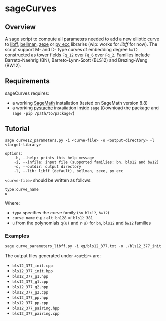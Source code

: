 # sageCurves
## Overview
A sage script to compute all parameters needed to add a new elliptic curve to [libff](https://github.com/EYBlockchain/zk-swap-libff), [bellman](https://github.com/zkcrypto/bellman), [zexe](https://github.com/scipr-lab/zexe) or [py_ecc](https://github.com/ethereum/py_ecc) libraries (wip: works for *libff* for now). The script support M- and D- type curves of embedding degree `k=12` constructed as tower fields `Fq_12` over `Fq_6` over `Fq_2`. Families include Barreto-Naehrig (BN), Barreto-Lynn-Scott (BLS12) and Brezing-Weng (BW12).

## Requirements
sageCurves requires:
+ a working [SageMath](http://www.sagemath.org) installation (tested on SageMath version 8.8)
+ a working [pystache](https://github.com/defunkt/pystache) installation inside `sage` (Download the package and `sage -pip /path/to/package/`)

## Tutorial
```
sage curve12_parameters.py -i <curve-file> -o <output-directory> -l <target-library> 
```
```
options:
    -h, --help: prints this help message
    -i, --infile: input file (supported families: bn, bls12 and bw12) 
    -o, --outdir: output directory
    -l, --lib: libff (default), bellman, zexe, py_ecc
```
`<curve-file>` should be written as follows:
```
type:curve_name
u
```
Where: 
+ `type` specifies the curve family (`bn`, `bls12`, `bw12`)
+ `curve_name` e.g.: `alt_bn128` or `bls12_381`
+ `u` from the polynomials `q(u)` and `r(u)` for `bn`, `bls12` and `bw12` families

### Examples
```python
sage curve_parameters_libff.py -i eg/bls12_377.txt -o ./bls12_377_init.cpp -l libff
```
The output files generated under `<outdir>` are:
+ `bls12_377_init.cpp`
+ `bls12_377_init.hpp`
+ `bls12_377_g1.hpp`
+ `bls12_377_g1.cpp`
+ `bls12_377_g2.hpp`
+ `bls12_377_g2.cpp`
+ `bls12_377_pp.hpp`
+ `bls12_377_pp.cpp`
+ `bls12_377_pairing.hpp`
+ `bls12_377_pairing.cpp`
 
